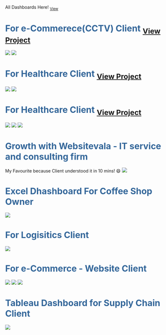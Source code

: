 All Dashboards Here! <sub>[View](https://shaguftapathan.github.io/Dashboards/)</sub>

# <span style="color:#336699;">For e-Commerece(CCTV) Client</span> <sub>[View Project](https://shaguftapathan.github.io/PowerBI_Dashboard_e-Commerce_Client/)</sub>
![](/Images/cctv-1.png)
![](/Images/cctv-2.png)

# <span style="color:#336699;">For Healthcare Client</span> <sub>[View Project](https://shaguftapathan.github.io/PowerBI_Dashboard_Real_Estate/)</sub>
![](/Images/real_est_1.png)
![](/Images/real_est_2.png)


# <span style="color:#336699;">For Healthcare Client</span> <sub>[View Project](https://shaguftapathan.github.io/PowerBI_Dashboard_Healthcare_Client/)</sub>
![](/Images/E-motion-1.png)
![](/Images/E-motion-2.png)
![](/Images/E-motion-3.png)

# <span style="color:#336699;">Growth with Websitevala - IT service and consulting firm</span>  
My Favourite because Client understood it in 10 mins! 😄
![](/Images/Websitevala.png)

# <span style="color:#336699;">Excel Dhashboard For Coffee Shop Owner</span>
![](/Images/CoffeeShop_Sales_Dashboard_Excel.png)

# <span style="color:#336699;">For Logisitics Client</span>
![](/Images/logistics.png)

# <span style="color:#336699;">For e-Commerce - Website Client</span>
![](/Images/Overview_Marketing_Analytics.png)
![](/Images/Social_Media_Details-Marketing_Analytics.png)
![](/Images/Customer_Review_Details_Marketing_Analytics.png)

# <span style="color:#336699;">Tableau Dashboard for Supply Chain Client</span>
![](/Images/Sales_Dashboard_Tableau.png)


